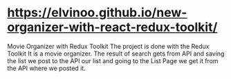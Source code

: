 # https://elvinoo.github.io/new-organizer-with-react-redux-toolkit/

Movie Organizer with Redux Toolkit
The project is done with the Redux Toolkit
It is a movie organizer. The result of search gets from API and saving the list we post to the API our list and going to the List Page we get it from the API where we posted it.

